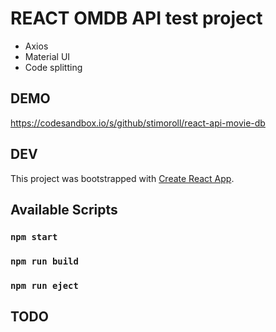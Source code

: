 # REACT OMDB API test project
* Axios
* Material UI
* Code splitting

## DEMO
https://codesandbox.io/s/github/stimoroll/react-api-movie-db

## DEV
This project was bootstrapped with [Create React App](https://github.com/facebook/create-react-app).

## Available Scripts
### `npm start`
### `npm run build`
### `npm run eject`

## TODO
